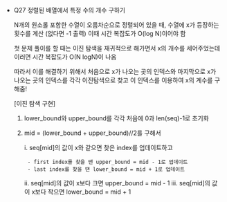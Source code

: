 
* Q27 정렬된 배열에서 특정 수의 개수 구하기

    N개의 원소롤 포함한 수열이 오름차순으로 정렬되어 있을 때,
    수열에 x가 등장하는 횟수를 계산 (없다면 -1 출력)
    이때 시간 복잡도가 O(log N)이어야 함

    첫 문제 풀이를 할 때는 이진 탐색을 재귀적으로 해가면서 x의 개수를 세어주었는데 이러면 시간 복잡도가 O(N logN)이 나옴

    따라서 이를 해결하기 위해서 처음으로 x가 나오는 곳의 인덱스와 마지막으로 x가 나오는 곳의 인덱스를 각각 이진탐색으로 찾고 이 인덱스를 이용하여 x의 계수를 구해줌! 

    [이진 탐색 구현]
    1. lower_bound와 upper_bound를 각각 처음에 0과 len(seq)-1로 초기화
    2. mid = (lower_bound + upper_bound)//2를 구해서 
       
        i. seq[mid]의 값이 x와 같으면 찾은 index를 업데이트하고 
            
            - first index를 찾을 땐 upper_bound = mid - 1로 업데이트
            - last index를 찾을 땐 lower_bound = mid + 1로 업데이트
        ii. seq[mid]의 값이 x보다 크면 upper_bound = mid - 1
        iii. seq[mid]의 값이 x보다 작으면 lower_bound = mid + 1 